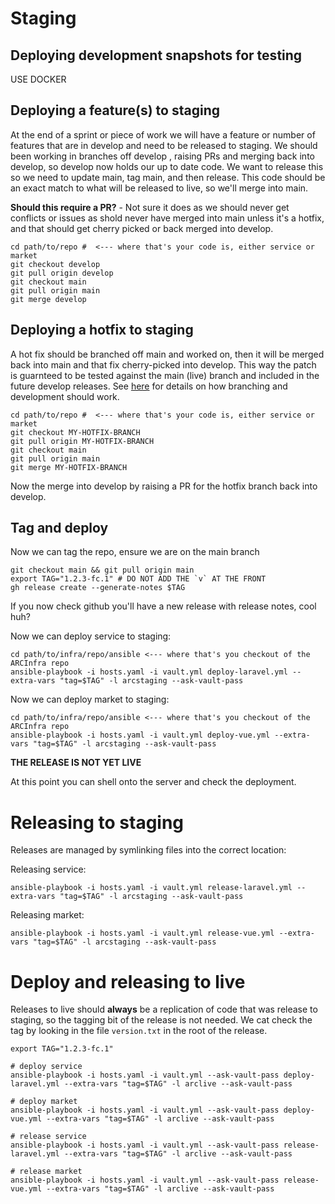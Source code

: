 # Staging

## Deploying development snapshots for testing

USE DOCKER

## Deploying a feature(s) to staging

At the end of a sprint or piece of work we will have a feature or number of features that are in develop and need to be released to staging. We should been working in branches off develop , raising PRs and merging back into develop, so develop now holds our up to date code. We want to release this so we need to update main, tag main, and then release. This code should be an exact match to what will be released to live, so we'll merge into main.

**Should this require a PR?** - Not sure it does as we should never get conflicts or issues as shold never have merged into main unless it's a hotfix, and that should get cherry picked or back merged into develop.

```shell
cd path/to/repo #  <--- where that's your code is, either service or market
git checkout develop
git pull origin develop
git checkout main
git pull origin main
git merge develop
```

## Deploying a hotfix to staging

A hot fix should be branched off main and worked on, then it will be merged back into main and that fix cherry-picked into develop. This way the patch is guarnteed to be tested against the main (live) branch and included in the future develop releases. See [here](https://github.com/neontribe/ARCVService#versioning-branching-and-tags) for details on how branching and development should work.

```shell
cd path/to/repo #  <--- where that's your code is, either service or market
git checkout MY-HOTFIX-BRANCH
git pull origin MY-HOTFIX-BRANCH
git checkout main
git pull origin main
git merge MY-HOTFIX-BRANCH
```

Now the merge into develop by raising a PR for the hotfix branch back into develop.

## Tag and deploy

Now we can tag the repo, ensure we are on the main branch

```shell
git checkout main && git pull origin main
export TAG="1.2.3-fc.1" # DO NOT ADD THE `v` AT THE FRONT
gh release create --generate-notes $TAG
```

If you now check github you'll have a new release with release notes, cool huh?

Now we can deploy service to staging:

```shell
cd path/to/infra/repo/ansible <--- where that's you checkout of the ARCInfra repo
ansible-playbook -i hosts.yaml -i vault.yml deploy-laravel.yml --extra-vars "tag=$TAG" -l arcstaging --ask-vault-pass
```

Now we can deploy market to staging:

```shell
cd path/to/infra/repo/ansible <--- where that's you checkout of the ARCInfra repo
ansible-playbook -i hosts.yaml -i vault.yml deploy-vue.yml --extra-vars "tag=$TAG" -l arcstaging --ask-vault-pass
```

**THE RELEASE IS NOT YET LIVE**

At this point you can shell onto the server and check the deployment.

# Releasing to staging

Releases are managed by symlinking files into the correct location:

Releasing service:

```shell
ansible-playbook -i hosts.yaml -i vault.yml release-laravel.yml --extra-vars "tag=$TAG" -l arcstaging --ask-vault-pass
```

Releasing market:

```shell
ansible-playbook -i hosts.yaml -i vault.yml release-vue.yml --extra-vars "tag=$TAG" -l arcstaging --ask-vault-pass
```

# Deploy and releasing to live

Releases to live should **always** be a replication of code that was release to staging, so the tagging bit of the release is not needed. We cat check the tag by looking in the file `version.txt` in the root of the release.

```shell
export TAG="1.2.3-fc.1"

# deploy service
ansible-playbook -i hosts.yaml -i vault.yml --ask-vault-pass deploy-laravel.yml --extra-vars "tag=$TAG" -l arclive --ask-vault-pass

# deploy market
ansible-playbook -i hosts.yaml -i vault.yml --ask-vault-pass deploy-vue.yml --extra-vars "tag=$TAG" -l arclive --ask-vault-pass

# release service
ansible-playbook -i hosts.yaml -i vault.yml --ask-vault-pass release-laravel.yml --extra-vars "tag=$TAG" -l arclive --ask-vault-pass

# release market
ansible-playbook -i hosts.yaml -i vault.yml --ask-vault-pass release-vue.yml --extra-vars "tag=$TAG" -l arclive --ask-vault-pass
```















